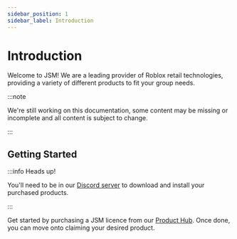 ```yaml
---
sidebar_position: 1
sidebar_label: Introduction
---
```


# Introduction
Welcome to JSM! We are a leading provider of Roblox retail technologies, providing a variety of different products to fit your group needs.

:::note

We're still working on this documentation, some content may be missing or incomplete and all content is subject to change.

:::

## Getting Started

:::info Heads up!

You'll need to be in our [Discord server](https://discord.gg/QVaxp9t) to download and install your purchased products.

:::

Get started by purchasing a JSM licence from our [Product Hub](https://www.roblox.com/games/13188104119/JSM-Product-Hub). Once done, you can move onto claiming your desired product.

